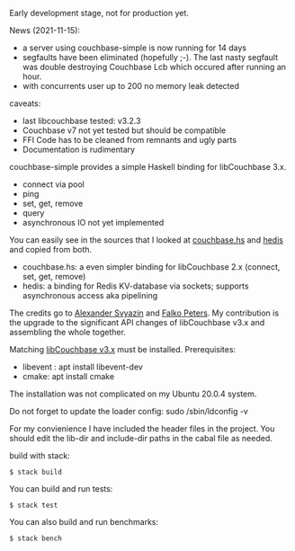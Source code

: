 Early development stage, not for production yet.

News (2021-11-15):

- a server using couchbase-simple is now running for 14 days
- segfaults have been eliminated (hopefully ;-). 
  The last nasty segfault was double destroying Couchbase Lcb which occured after running an hour.
- with concurrents user up to 200 no memory leak detected

caveats:

- last libcouchbase tested: v3.2.3
- Couchbase v7 not yet tested but should be compatible
- FFI Code has to be cleaned from remnants and ugly parts
- Documentation is rudimentary


couchbase-simple provides a simple Haskell binding for libCouchbase 3.x.

- connect via pool
- ping
- set, get, remove
- query
- asynchronous IO not yet implemented

You can easily see in the sources that I looked at [couchbase.hs](https://github.com/asvyazin/libcouchbase.hs) and
[hedis](https://github.com/informatikr/hedis) and copied from both.

- couchbase.hs: a even simpler binding for libCouchbase 2.x (connect, set, get, remove)
- hedis: a binding for Redis KV-database via sockets; supports asynchronous access aka pipelining

The credits go to [Alexander Svyazin](https://github.com/asvyazin) and  [Falko Peters](https://github.com/informatikr).
My contribution is the upgrade to the significant API changes of libCouchbase v3.x and assembling the whole together. 

Matching [libCouchbase v3.x](https://github.com/couchbase/libcouchbase) must be installed.
Prerequisites:

- libevent : apt install libevent-dev
- cmake: apt install cmake

The installation was not complicated on my Ubuntu 20.0.4 system.

Do not forget to update the loader config: sudo /sbin/ldconfig -v

For my convienience I have included the header files in the project.
You should edit the lib-dir and include-dir paths in the cabal file as needed.

build with stack:

`$ stack build` 

You can build and run tests:

`$ stack test`

You can also build and run benchmarks:

`$ stack bench`


